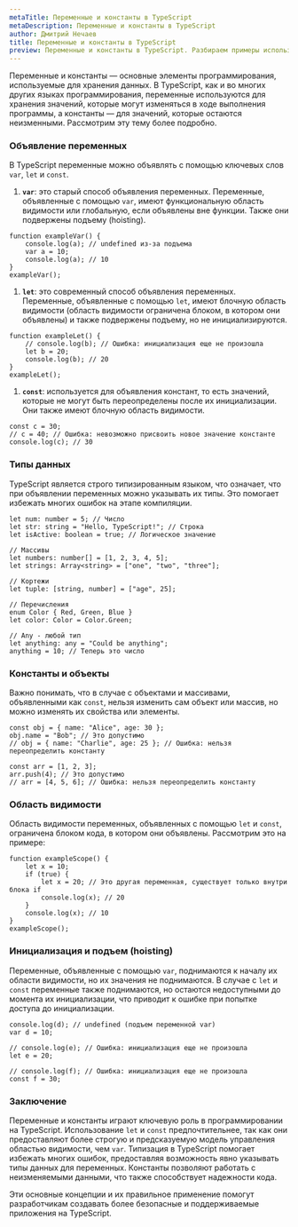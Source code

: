 ```yaml
---
metaTitle: Переменные и константы в TypeScript
metaDescription: Переменные и константы в TypeScript
author: Дмитрий Нечаев
title: Переменные и константы в TypeScript
preview: Переменные и константы в TypeScript. Разбираем примеры использования
---
```


Переменные и константы — основные элементы программирования, используемые для хранения данных. В TypeScript, как и во многих других языках программирования, переменные используются для хранения значений, которые могут изменяться в ходе выполнения программы, а константы — для значений, которые остаются неизменными. Рассмотрим эту тему более подробно.

### Объявление переменных

В TypeScript переменные можно объявлять с помощью ключевых слов `var`, `let` и `const`.

1. **`var`**: это старый способ объявления переменных. Переменные, объявленные с помощью `var`, имеют функциональную область видимости или глобальную, если объявлены вне функции. Также они подвержены подъему (hoisting).

```tsx
function exampleVar() {
    console.log(a); // undefined из-за подъема
    var a = 10;
    console.log(a); // 10
}
exampleVar();

```

1. **`let`**: это современный способ объявления переменных. Переменные, объявленные с помощью `let`, имеют блочную область видимости (область видимости ограничена блоком, в котором они объявлены) и также подвержены подъему, но не инициализируются.

```tsx
function exampleLet() {
    // console.log(b); // Ошибка: инициализация еще не произошла
    let b = 20;
    console.log(b); // 20
}
exampleLet();

```

1. **`const`**: используется для объявления констант, то есть значений, которые не могут быть переопределены после их инициализации. Они также имеют блочную область видимости.

```tsx
const c = 30;
// c = 40; // Ошибка: невозможно присвоить новое значение константе
console.log(c); // 30

```

### Типы данных

TypeScript является строго типизированным языком, что означает, что при объявлении переменных можно указывать их типы. Это помогает избежать многих ошибок на этапе компиляции.

```tsx
let num: number = 5; // Число
let str: string = "Hello, TypeScript!"; // Строка
let isActive: boolean = true; // Логическое значение

// Массивы
let numbers: number[] = [1, 2, 3, 4, 5];
let strings: Array<string> = ["one", "two", "three"];

// Кортежи
let tuple: [string, number] = ["age", 25];

// Перечисления
enum Color { Red, Green, Blue }
let color: Color = Color.Green;

// Any - любой тип
let anything: any = "Could be anything";
anything = 10; // Теперь это число

```

### Константы и объекты

Важно понимать, что в случае с объектами и массивами, объявленными как `const`, нельзя изменить сам объект или массив, но можно изменять их свойства или элементы.

```tsx
const obj = { name: "Alice", age: 30 };
obj.name = "Bob"; // Это допустимо
// obj = { name: "Charlie", age: 25 }; // Ошибка: нельзя переопределить константу

const arr = [1, 2, 3];
arr.push(4); // Это допустимо
// arr = [4, 5, 6]; // Ошибка: нельзя переопределить константу

```

### Область видимости

Область видимости переменных, объявленных с помощью `let` и `const`, ограничена блоком кода, в котором они объявлены. Рассмотрим это на примере:

```tsx
function exampleScope() {
    let x = 10;
    if (true) {
        let x = 20; // Это другая переменная, существует только внутри блока if
        console.log(x); // 20
    }
    console.log(x); // 10
}
exampleScope();

```

### Инициализация и подъем (hoisting)

Переменные, объявленные с помощью `var`, поднимаются к началу их области видимости, но их значения не поднимаются. В случае с `let` и `const` переменные также поднимаются, но остаются недоступными до момента их инициализации, что приводит к ошибке при попытке доступа до инициализации.

```tsx
console.log(d); // undefined (подъем переменной var)
var d = 10;

// console.log(e); // Ошибка: инициализация еще не произошла
let e = 20;

// console.log(f); // Ошибка: инициализация еще не произошла
const f = 30;

```

### Заключение

Переменные и константы играют ключевую роль в программировании на TypeScript. Использование `let` и `const` предпочтительнее, так как они предоставляют более строгую и предсказуемую модель управления областью видимости, чем `var`. Типизация в TypeScript помогает избежать многих ошибок, предоставляя возможность явно указывать типы данных для переменных. Константы позволяют работать с неизменяемыми данными, что также способствует надежности кода.

Эти основные концепции и их правильное применение помогут разработчикам создавать более безопасные и поддерживаемые приложения на TypeScript.